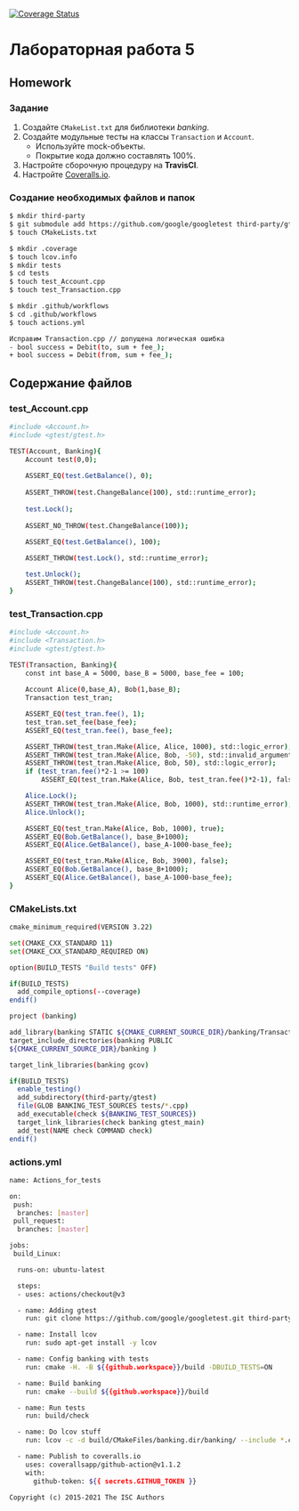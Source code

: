 [![Coverage Status](https://coveralls.io/repos/github/WhiteSunOfSpace/lab05/badge.svg?branch=master)](https://coveralls.io/github/WhiteSunOfSpace/lab05?branch=master)

# Лабораторная работа 5

## Homework

### Задание
1. Создайте `CMakeList.txt` для библиотеки *banking*.
2. Создайте модульные тесты на классы `Transaction` и `Account`.
    * Используйте mock-объекты.
    * Покрытие кода должно составлять 100%.
3. Настройте сборочную процедуру на **TravisCI**.
4. Настройте [Coveralls.io](https://coveralls.io/).


### Создание необходимых файлов и папок
```sh
$ mkdir third-party
$ git submodule add https://github.com/google/googletest third-party/gtest
$ touch CMakeLists.txt
```

```sh
$ mkdir .coverage
$ touch lcov.info
$ mkdir tests
$ cd tests
$ touch test_Account.cpp
$ touch test_Transaction.cpp
```

```sh
$ mkdir .github/workflows
$ cd .github/workflows
$ touch actions.yml
```

```sh
Исправим Transaction.cpp // допущена логическая ошибка
- bool success = Debit(to, sum + fee_);
+ bool success = Debit(from, sum + fee_);
```

## Содержание файлов

### test_Account.cpp
```sh
#include <Account.h>
#include <gtest/gtest.h>

TEST(Account, Banking){
	Account test(0,0);
	
	ASSERT_EQ(test.GetBalance(), 0);
	
	ASSERT_THROW(test.ChangeBalance(100), std::runtime_error);
	
	test.Lock();
	
	ASSERT_NO_THROW(test.ChangeBalance(100));
	
	ASSERT_EQ(test.GetBalance(), 100);

	ASSERT_THROW(test.Lock(), std::runtime_error);

	test.Unlock();
	ASSERT_THROW(test.ChangeBalance(100), std::runtime_error);
}
```

### test_Transaction.cpp
```sh
#include <Account.h>
#include <Transaction.h>
#include <gtest/gtest.h>

TEST(Transaction, Banking){
	const int base_A = 5000, base_B = 5000, base_fee = 100;
	
	Account Alice(0,base_A), Bob(1,base_B);
	Transaction test_tran;

	ASSERT_EQ(test_tran.fee(), 1);
	test_tran.set_fee(base_fee);
	ASSERT_EQ(test_tran.fee(), base_fee);

	ASSERT_THROW(test_tran.Make(Alice, Alice, 1000), std::logic_error);
	ASSERT_THROW(test_tran.Make(Alice, Bob, -50), std::invalid_argument);
	ASSERT_THROW(test_tran.Make(Alice, Bob, 50), std::logic_error);
	if (test_tran.fee()*2-1 >= 100)
		ASSERT_EQ(test_tran.Make(Alice, Bob, test_tran.fee()*2-1), false);

	Alice.Lock();
	ASSERT_THROW(test_tran.Make(Alice, Bob, 1000), std::runtime_error);
	Alice.Unlock();

	ASSERT_EQ(test_tran.Make(Alice, Bob, 1000), true);
	ASSERT_EQ(Bob.GetBalance(), base_B+1000);	
	ASSERT_EQ(Alice.GetBalance(), base_A-1000-base_fee);

	ASSERT_EQ(test_tran.Make(Alice, Bob, 3900), false);
	ASSERT_EQ(Bob.GetBalance(), base_B+1000);	
	ASSERT_EQ(Alice.GetBalance(), base_A-1000-base_fee);
}
```

### CMakeLists.txt
```sh
cmake_minimum_required(VERSION 3.22)

set(CMAKE_CXX_STANDARD 11)
set(CMAKE_CXX_STANDARD_REQUIRED ON)

option(BUILD_TESTS "Build tests" OFF)

if(BUILD_TESTS)                   
  add_compile_options(--coverage) 
endif()

project (banking)

add_library(banking STATIC ${CMAKE_CURRENT_SOURCE_DIR}/banking/Transaction.cpp ${CMAKE_CURRENT_SOURCE_DIR}/banking/Account.cpp)
target_include_directories(banking PUBLIC
${CMAKE_CURRENT_SOURCE_DIR}/banking )

target_link_libraries(banking gcov)

if(BUILD_TESTS)
  enable_testing()
  add_subdirectory(third-party/gtest)
  file(GLOB BANKING_TEST_SOURCES tests/*.cpp)
  add_executable(check ${BANKING_TEST_SOURCES})
  target_link_libraries(check banking gtest_main)
  add_test(NAME check COMMAND check)
endif()
```

### actions.yml
```sh
name: Actions_for_tests

on:
 push:
  branches: [master]
 pull_request:
  branches: [master]

jobs: 
 build_Linux:

  runs-on: ubuntu-latest

  steps:
  - uses: actions/checkout@v3

  - name: Adding gtest
    run: git clone https://github.com/google/googletest.git third-party/gtest -b release-1.11.0

  - name: Install lcov
    run: sudo apt-get install -y lcov

  - name: Config banking with tests
    run: cmake -H. -B ${{github.workspace}}/build -DBUILD_TESTS=ON

  - name: Build banking
    run: cmake --build ${{github.workspace}}/build

  - name: Run tests
    run: build/check

  - name: Do lcov stuff
    run: lcov -c -d build/CMakeFiles/banking.dir/banking/ --include *.cpp --output-file ./coverage/lcov.info

  - name: Publish to coveralls.io
    uses: coverallsapp/github-action@v1.1.2
    with:
      github-token: ${{ secrets.GITHUB_TOKEN }}
```

```
Copyright (c) 2015-2021 The ISC Authors
```

